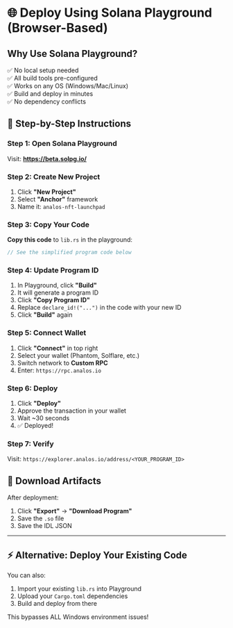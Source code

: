 # 🌐 Deploy Using Solana Playground (Browser-Based)

## Why Use Solana Playground?

✅ No local setup needed  
✅ All build tools pre-configured  
✅ Works on any OS (Windows/Mac/Linux)  
✅ Build and deploy in minutes  
✅ No dependency conflicts  

## 🚀 Step-by-Step Instructions

### Step 1: Open Solana Playground
Visit: **https://beta.solpg.io/**

### Step 2: Create New Project
1. Click **"New Project"**
2. Select **"Anchor"** framework
3. Name it: `analos-nft-launchpad`

### Step 3: Copy Your Code

**Copy this code** to `lib.rs` in the playground:

```rust
// See the simplified program code below
```

### Step 4: Update Program ID
1. In Playground, click **"Build"**
2. It will generate a program ID
3. Click **"Copy Program ID"**
4. Replace `declare_id!("...")` in the code with your new ID
5. Click **"Build"** again

### Step 5: Connect Wallet
1. Click **"Connect"** in top right
2. Select your wallet (Phantom, Solflare, etc.)
3. Switch network to **Custom RPC**
4. Enter: `https://rpc.analos.io`

### Step 6: Deploy
1. Click **"Deploy"**
2. Approve the transaction in your wallet
3. Wait ~30 seconds
4. ✅ Deployed!

### Step 7: Verify
Visit: `https://explorer.analos.io/address/<YOUR_PROGRAM_ID>`

## 💾 Download Artifacts

After deployment:
1. Click **"Export"** → **"Download Program"**
2. Save the `.so` file
3. Save the IDL JSON

---

## ⚡ Alternative: Deploy Your Existing Code

You can also:
1. Import your existing `lib.rs` into Playground
2. Upload your `Cargo.toml` dependencies
3. Build and deploy from there

This bypasses ALL Windows environment issues!

